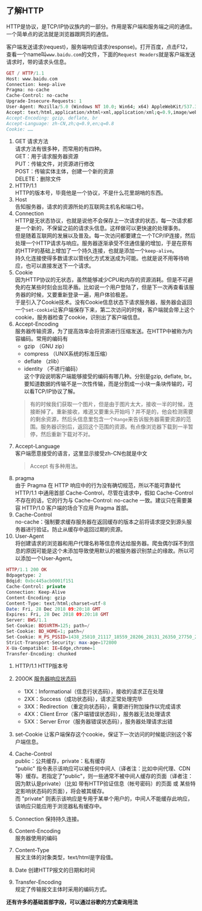 ## 了解HTTP
HTTP是协议，是TCP/IP协议族内的一部分。作用是客户端和服务端之间的通信。一个简单点的说法就是浏览器跟网页的通信。

客户端发送请求(request)，服务端响应请求(response)。打开百度，点击F12，查看一个name叫`www.baidu.com`的文件，下面的`Request Headers`就是客户端发送请求时，带的请求头信息。
```php
GET / HTTP/1.1
Host: www.baidu.com
Connection: keep-alive
Pragma: no-cache
Cache-Control: no-cache
Upgrade-Insecure-Requests: 1
User-Agent: Mozilla/5.0 (Windows NT 10.0; Win64; x64) AppleWebKit/537.36 (KHTML, like Gecko) Chrome/71.0.3578.98 Safari/537.36
Accept: text/html,application/xhtml+xml,application/xml;q=0.9,image/webp,image/apng,*/*;q=0.8
Accept-Encoding: gzip, deflate, br
Accept-Language: zh-CN,zh;q=0.9,en;q=0.8
Cookie: ……
```    
1. GET 请求方法     
    请求方法有很多种，而常用的有四种。      
    GET：用于请求服务器资源     
    PUT：传输文件，对资源进行修改       
    POST：传输实体主体，创建一个新的资源        
    DELETE：删除文件
2. HTTP/1.1     
    HTTP的版本号，毕竟他是一个协议，不是什么花里胡哨的东西。
3. Host     
    告知服务器，请求的资源所处的互联网主机名和端口号。
4. Connection   
    HTTP是无状态协议，也就是说他不会保存上一次请求的状态，每一次请求都是一个新的，不保留之前的请求头信息。这样做可以更快速的处理事务。      
    但是随着互联网的发展以及普及。每一次访问都要建立一个TCP/IP连接，然后处理一个HTTP请求与响应。服务器逐渐承受不住通信量的增加，于是在原有的HTTP的基础上增加了一个持久连接，也就是添加一个`keep-alive`。    
    持久化连接使得多数请求以管线化方式发送成为可能。也就是说不用等待响应，也可以直接发送下一个请求。
5. Cookie      
    因为HTTP协议的无状态，虽然能够减少CPU和内存的资源消耗。但是不可避免的在某些时刻会出现矛盾。比如说一个用户登陆了，但是下一次再查看该服务器的时候，又要重新登录一遍，用户体验极差。   
    于是引入了Cookie技术。没有Cookie信息状态下请求服务器，服务器会返回一个`set-cookie`让客户端保存下来，第二次访问的时候，客户端就会带上这个cookie，服务器检查了cookie，识别出了客户端信息。
6. Accept-Encoding      
    服务器传输资源，为了提高效率会将资源进行压缩发送。在HTTP中被称为内容编码。常用的编码有
    - gzip （GNU zip）
    - compress （UNIX系统的标准压缩）
    - deflate （zlib）
    - identity （不进行编码）       
    这个字段说明客户端能够接受的编码有哪几种。分别是gzip, deflate, br。     
    要知道数据的传输不是一次性传输，而是分割成一小块一条块传输的，可以看TCP/IP协议了解。
    >有的时候我们获取一个图片，但是由于图片太大，接收一半的时候，连接断掉了。重新接收，难道又要重头开始吗？并不是的，他会检测需要的剩余资源，然后头信息里包含一个`Range`来告诉服务器需要资源的范围。服务器识别后，返回这个范围的资源。有点像浏览器下载到一半暂停，然后重新下载对不对。
7. Accept-Language      
    客户端愿意接受的语言，这里显示接受zh-CN也就是中文
    >Accept 有多种用法。
8. pragma   
    由于 Pragma 在 HTTP 响应中的行为没有确切规范，所以不能可靠替代 HTTP/1.1 中通用首部 Cache-Control，尽管在请求中，假如 Cache-Control 不存在的话，它的行为与 Cache-Control: no-cache 一致。建议只在需要兼容 HTTP/1.0 客户端的场合下应用 Pragma 首部。
9. Cache-Control    
    no-cache：强制要求缓存服务器在返回缓存的版本之前将请求提交到源头服务器进行验证。防止从缓存中返回过期的资源。
10. User-Agent      
    将创建请求的浏览器和用户代理名称等信息传达给服务器。爬虫偶尔踩不到信息的原因可能是这个未添加导致使用默认的被服务器识别禁止的缘故。所以可以添加一个User-Agent。



```php
HTTP/1.1 200 OK
Bdpagetype: 2
Bdqid: 0xbc445acb0001f151
Cache-Control: private
Connection: Keep-Alive
Content-Encoding: gzip
Content-Type: text/html;charset=utf-8
Date: Fri, 28 Dec 2018 09:20:18 GMT
Expires: Fri, 28 Dec 2018 09:20:18 GMT
Server: BWS/1.1
Set-Cookie: BDSVRTM=125; path=/
Set-Cookie: BD_HOME=1; path=/
Set-Cookie: H_PS_PSSID=1438_25810_21117_18559_28206_28131_26350_27750_28140; path=/; domain=.baidu.com
Strict-Transport-Security: max-age=172800
X-Ua-Compatible: IE=Edge,chrome=1
Transfer-Encoding: chunked
```

1. HTTP/1.1 HTTP版本号
2. 200OK [服务器响应状态码](https://zh.wikipedia.org/wiki/HTTP%E7%8A%B6%E6%80%81%E7%A0%81)       
    - 1XX：Informational（信息行状态码），接收的请求正在处理
    - 2XX：Success（成功状态码），请求正常处理完毕
    - 3XX：Redirection（重定向状态码），需要进行附加操作以完成请求
    - 4XX：Client Error（客户端错误状态码），服务器无法处理请求
    - 5XX：Server Error（服务器错误状态码），服务器处理请求出错    

3. set-Cookie   让客户端保存这个cookie，保证下一次访问的时候能识别这个客户端信息。
4. Cache-Control        
    public：公共缓存，private：私有缓存     
    "public" 指令表示该响应可以被任何中间人（译者注：比如中间代理、CDN等）缓存。若指定了"public"，则一些通常不被中间人缓存的页面（译者注：因为默认是private）（比如 带有HTTP验证信息（帐号密码）的页面 或 某些特定影响状态码的页面），将会被其缓存。    
    而 "private" 则表示该响应是专用于某单个用户的，中间人不能缓存此响应，该响应只能应用于浏览器私有缓存中。
5. Connection
    保持持久连接。
6. Content-Encoding     
    服务器使用的编码
7. Content-Type     
    报文主体的对象类型，text/html是字段值。
8. Date
    创建HTTP报文的日期和时间
9. Transfer-Encoding        
    规定了传输报文主体时采用的编码方式。

**还有许多的基础首部字段，可以通过谷歌的方式查询用法**










